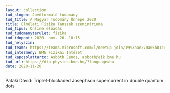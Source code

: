 ```yaml
---
layout: collection
tud_slogen: Jövőformáló tudomány
tud_title: A Magyar Tudomány Ünnepe 2020
title: Elméleti Fizika Tanszék szemináriuma
tud_tipus: Online előadás
tud_tudomanyterulet: fizika
tud_idopont: 2020. nov. 20. 10:15
tud_helyszin:
tud_teams: https://teams.microsoft.com/l/meetup-join/19%3aae270a05b01c4c43b653f2ecf2869aad%40thread.tacv2/1603102214728?context=%7b%22Tid%22%3a%226a3548ab-7570-4271-91a8-58da00697029%22%2c%22Oid%22%3a%22c7eaf7d2-684b-4597-b217-6a9121400219%22%7d
tud_intezmeny: BME Fizikai Intézet
tud_kapcsolattarto: Asbóth János, asboth@eik.bme.hu
tud_url: https://dtp.physics.bme.hu/?language=hu
date: 2020-11-20
---
```

Pataki Dávid: Triplet-blockaded Josephson supercurrent in double quantum dots
